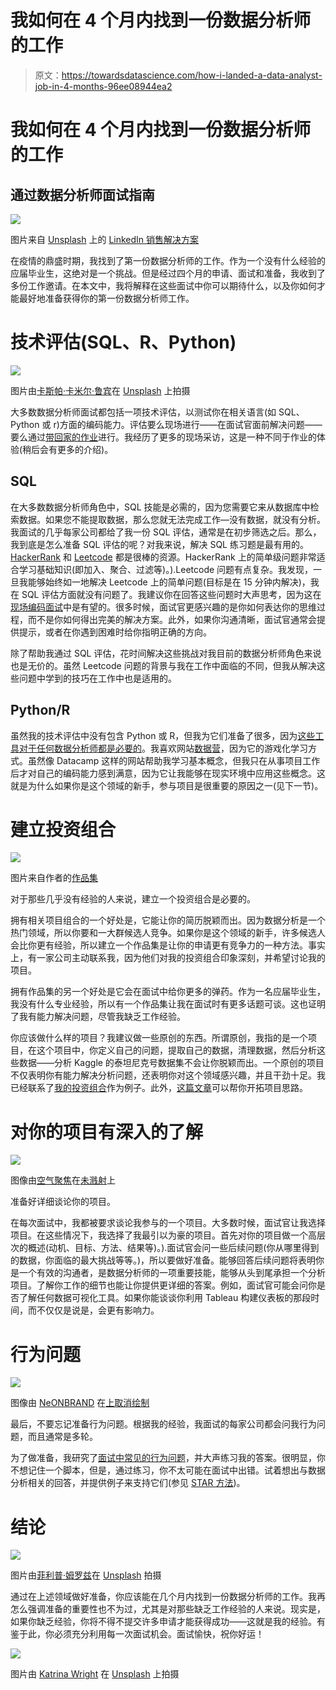 # 我如何在 4 个月内找到一份数据分析师的工作

> 原文：<https://towardsdatascience.com/how-i-landed-a-data-analyst-job-in-4-months-96ee08944ea2>

# 我如何在 4 个月内找到一份数据分析师的工作

## 通过数据分析师面试指南

![](img/faa750a410e0ad126c28f47f9c71f7fa.png)

图片来自 [Unsplash](https://unsplash.com/photos/6ie6OjshvWg) 上的 [LinkedIn 销售解决方案](https://unsplash.com/@linkedinsalesnavigator)

在疫情的鼎盛时期，我找到了第一份数据分析师的工作。作为一个没有什么经验的应届毕业生，这绝对是一个挑战。但是经过四个月的申请、面试和准备，我收到了多份工作邀请。在本文中，我将解释在这些面试中你可以期待什么，以及你如何才能最好地准备获得你的第一份数据分析师工作。

# **技术评估(SQL、R、Python)**

![](img/1e633551f96d5f3b097a4c5ced6b57f3.png)

图片由[卡斯帕·卡米尔·鲁宾](https://unsplash.com/@casparrubin)在 [Unsplash](https://unsplash.com/photos/fPkvU7RDmCo) 上拍摄

大多数数据分析师面试都包括一项技术评估，以测试你在相关语言(如 SQL、Python 或 r)方面的编码能力。评估要么现场进行——在面试官面前解决问题——要么通过[带回家的作业](/acing-the-data-science-take-home-assignment-530a93164e52)进行。我经历了更多的现场采访，这是一种不同于作业的体验(稍后会有更多的介绍)。

## **SQL**

在大多数数据分析师角色中，SQL 技能是必需的，因为您需要它来从数据库中检索数据。如果您不能提取数据，那么您就无法完成工作—没有数据，就没有分析。我面试的几乎每家公司都给了我一份 SQL 评估，通常是在初步筛选之后。那么，我到底是怎么准备 SQL 评估的呢？对我来说，解决 SQL 练习题是最有用的。 [HackerRank](https://www.hackerrank.com/domains/sql) 和 [Leetcode](https://leetcode.com/problemset/database/) 都是很棒的资源。HackerRank 上的简单级问题非常适合学习基础知识(即加入、聚合、过滤等)。).Leetcode 问题有点复杂。我发现，一旦我能够始终如一地解决 Leetcode 上的简单问题(目标是在 15 分钟内解决)，我在 SQL 评估方面就没有问题了。我建议你在回答这些问题时大声思考，因为这在[现场编码面试](https://www.youtube.com/watch?v=uLCFCzVLi4Q)中是有望的。很多时候，面试官更感兴趣的是你如何表达你的思维过程，而不是你如何得出完美的解决方案。此外，如果你沟通清晰，面试官通常会提供提示，或者在你遇到困难时给你指明正确的方向。

除了帮助我通过 SQL 评估，花时间解决这些挑战对我目前的数据分析师角色来说也是无价的。虽然 Leetcode 问题的背景与我在工作中面临的不同，但我从解决这些问题中学到的技巧在工作中也是适用的。

## **Python/R**

虽然我的技术评估中没有包含 Python 或 R，但我为它们准备了很多，因为[这些工具对于任何数据分析师都是必要的](https://www.section.io/engineering-education/why-python-is-essential-for-data-analysis/)。我喜欢网站[数据营](https://www.datacamp.com/courses/intro-to-python-for-data-science)，因为它的游戏化学习方式。虽然像 Datacamp 这样的网站帮助我学习基本概念，但我只在从事项目工作后才对自己的编码能力感到满意，因为它让我能够在现实环境中应用这些概念。这就是为什么如果你是这个领域的新手，参与项目是很重要的原因之一(见下一节)。

# **建立投资组合**

![](img/d3cbb922858b6f0b0243252cbf3944d4.png)

图片来自作者的[作品集](https://hajimealabanza.github.io/myportfolio/)

对于那些几乎没有经验的人来说，建立一个投资组合是必要的。

拥有相关项目组合的一个好处是，它能让你的简历脱颖而出。因为数据分析是一个热门领域，所以你要和一大群候选人竞争。如果你是这个领域的新手，许多候选人会比你更有经验，所以建立一个作品集是让你的申请更有竞争力的一种方法。事实上，有一家公司主动联系我，因为他们对我的投资组合印象深刻，并希望讨论我的项目。

拥有作品集的另一个好处是它会在面试中给你更多的弹药。作为一名应届毕业生，我没有什么专业经验，所以有一个作品集让我在面试时有更多话题可谈。这也证明了我有能力解决问题，尽管我缺乏工作经验。

你应该做什么样的项目？我建议做一些原创的东西。所谓原创，我指的是一个项目，在这个项目中，你定义自己的问题，提取自己的数据，清理数据，然后分析这些数据——分析 Kaggle 的泰坦尼克号数据集不会让你脱颖而出。一个原创的项目不仅表明你有能力解决分析问题，还表明你对这个领域感兴趣，并且干劲十足。我已经联系了[我的投资组合](https://hajimealabanza.github.io/myportfolio/)作为例子。此外，[这篇文章](/5-steps-to-develop-unique-data-science-project-ideas-6c2b3a0014b)可以帮你开拓项目思路。

# **对你的项目有深入的了解**

![](img/0b17c14574dbb439e9be6cf7e6949877.png)

图像由[空气聚焦](https://unsplash.com/@airfocus)在[未溅射](https://unsplash.com/photos/K_VeavYEfdA)上

准备好详细谈论你的项目。

在每次面试中，我都被要求谈论我参与的一个项目。大多数时候，面试官让我选择项目。在这些情况下，我选择了我最引以为豪的项目。首先对你的项目做一个高层次的概述(动机、目标、方法、结果等)。).面试官会问一些后续问题(你从哪里得到的数据，你面临的最大挑战等等。)，所以要做好准备。能够回答后续问题将表明你是一个有效的沟通者，是数据分析师的一项重要技能，能够从头到尾承担一个分析项目。了解你工作的细节也能让你提供更详细的答案。例如，面试官可能会问你是否了解任何数据可视化工具。如果你能谈谈你利用 Tableau 构建仪表板的那段时间，而不仅仅是说是，会更有影响力。

# **行为问题**

![](img/9ff238cb3b274f87df37940cd5a9d0ee.png)

图像由 [NeONBRAND](https://unsplash.com/@neonbrand) 在[上取消绘制](https://unsplash.com/photos/2RRq1BHPq4E)

最后，不要忘记准备行为问题。根据我的经验，我面试的每家公司都会问我行为问题，而且通常是多轮。

为了做准备，我研究了[面试中常见的行为问题](https://www.springboard.com/blog/data-science/data-science-interview-questions/#behavioral)，并大声练习我的答案。很明显，你不想记住一个脚本，但是，通过练习，你不太可能在面试中出错。试着想出与数据分析相关的回答，并提供例子来支持它们(参见 [STAR 方法](https://www.kforce.com/articles/common-behavioral-interview-questions/))。

# **结论**

![](img/193b66373a9ddc41a360df7402d0ffde.png)

图片由[菲利普·姆罗兹](https://unsplash.com/@mroz)在 [Unsplash](https://unsplash.com/photos/C3Qs4MbxeKY) 拍摄

通过在上述领域做好准备，你应该能在几个月内找到一份数据分析师的工作。我再怎么强调准备的重要性也不为过，尤其是对那些缺乏工作经验的人来说。现实是，如果你缺乏经验，你将不得不提交许多申请才能获得成功——这就是我的经验。有鉴于此，你必须充分利用每一次面试机会。面试愉快，祝你好运！

![](img/f2dd307bdd4a9a6f058bd64d32937019.png)

图片由 [Katrina Wright](https://unsplash.com/@littleforestowl) 在 [Unsplash](https://unsplash.com/photos/yMg_SMqfoRU) 上拍摄